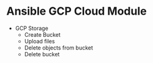 # Ansible GCP Cloud Module

- GCP Storage
  - Create Bucket
  - Upload files
  - Delete objects from bucket
  - Delete bucket
